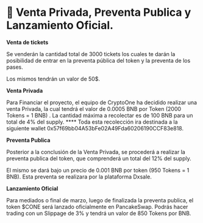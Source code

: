 # 🚀 Venta Privada, Preventa Publica y Lanzamiento Oficial.

**Venta de tickets**

Se venderán la cantidad total de 3000 tickets los cuales te darán la posibilidad de entrar en la preventa pública del token y la preventa de los pases.

Los mismos tendrán un valor de 50$.

**Venta Privada**

Para Financiar el proyecto, el equipo de CryptoOne ha decidido realizar una venta Privada, la cual tendrá el valor de 0.0005 BNB por Token (2000 Tokens = 1 BNB) . La cantidad máxima a recolectar es de 100 BNB para un total de 4% del supply. **** Toda esta recolección ira destinada a la siguiente wallet 0x57f69bb04A53bFe02A49Fda60206190CCF83e818.

**Preventa Publica**

Posterior a la conclusión de la Venta Privada, se procederá a realizar la preventa publica del token, que comprenderá un total del 12% del supply.

El mismo se dará bajo un precio de 0.001 BNB por token (950 Tokens = 1 BNB). Esta preventa se realizara por la plataforma Dxsale.

**Lanzamiento Oficial**

Para mediados o final de marzo, luego de finalizada la preventa publica, el token $CONE será lanzado oficialmente en PancakeSwap. Podrás hacer trading con un Slippage de 3% y tendrá un valor de 850 Tokens por BNB.
